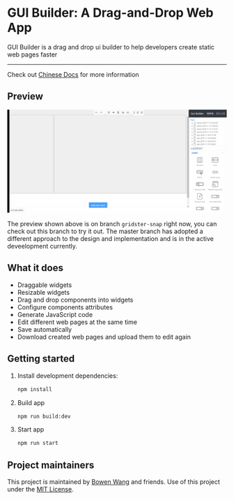 # GUI Builder: A Drag-and-Drop Web App

GUI Builder is a drag and drop ui builder to help developers create static web pages faster

---

Check out [Chinese Docs](https://iwangbowen.github.io/UI-Builder/) for more information

## Preview

![UI Builder Preview](./ui-builder.gif)

The preview shown above is on branch `gridster-snap` right now, you can check out this branch to try it out. The master branch has adopted a different approach to the design and implementation and is in the active deveelopment currently.

## What it does

- Draggable widgets
- Resizable widgets
- Drag and drop components into widgets
- Configure components attributes
- Generate JavaScript code
- Edit different web pages at the same time
- Save automatically
- Download created web pages and upload them to edit again

## Getting started

1. Install development dependencies:
    ```sh
    npm install
    ```

2. Build app

    ```sh
    npm run build:dev
    ```
3. Start app

    ```sh
    npm run start
    ```

## Project maintainers

This project is maintained by [Bowen Wang](https://github.com/iwangbowen) and friends. Use of this project under the [MIT License](LICENSE.md).